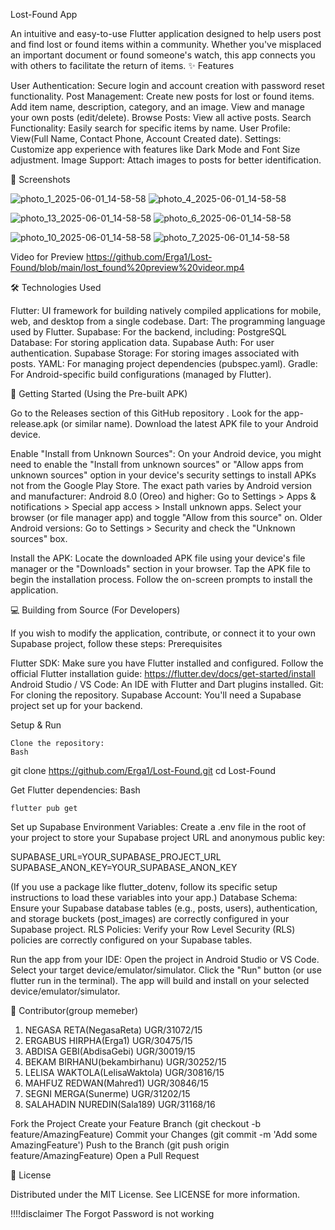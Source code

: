 Lost-Found App



An intuitive and easy-to-use Flutter application designed to help users post and find lost or found items within a community. Whether you've misplaced an important document or found someone's watch, this app connects you with others to facilitate the return of items.
✨ Features

User Authentication: Secure login and account creation with password reset functionality.
Post Management:
    Create new posts for lost or found items.
    Add item name, description, category, and an image.
    View and manage your own posts (edit/delete).
Browse Posts: View all active posts.
Search Functionality: Easily search for specific items by name.
User Profile: View(Full Name, Contact Phone, Account Created date).
Settings: Customize app experience with features like Dark Mode and Font Size adjustment.
Image Support: Attach images to posts for better identification.

📱 Screenshots

![photo_1_2025-06-01_14-58-58](https://github.com/user-attachments/assets/f6be1f13-404f-4d01-a244-11d79dfa37dc)
![photo_4_2025-06-01_14-58-58](https://github.com/user-attachments/assets/40969ff9-91e5-458d-9385-4499c298bde1)

![photo_13_2025-06-01_14-58-58](https://github.com/user-attachments/assets/10211dca-478a-44d8-a67f-9739b39c4c35)
![photo_6_2025-06-01_14-58-58](https://github.com/user-attachments/assets/4d18eec2-04df-4c25-8046-ee2a14905ea8)

![photo_10_2025-06-01_14-58-58](https://github.com/user-attachments/assets/74578a21-451c-418d-b911-5c33fd0010a4)
![photo_7_2025-06-01_14-58-58](https://github.com/user-attachments/assets/e704447f-7f0e-4ff2-8904-b8df4d5b2ffa)

Video for Preview https://github.com/Erga1/Lost-Found/blob/main/lost_found%20preview%20videor.mp4

🛠️ Technologies Used

Flutter: UI framework for building natively compiled applications for mobile, web, and desktop from a single codebase.
Dart: The programming language used by Flutter.
Supabase: For the backend, including:
    PostgreSQL Database: For storing application data.
    Supabase Auth: For user authentication.
    Supabase Storage: For storing images associated with posts.
YAML: For managing project dependencies (pubspec.yaml).
Gradle: For Android-specific build configurations (managed by Flutter).

🚀 Getting Started (Using the Pre-built APK)


Go to the Releases section of this GitHub repository .
Look for the app-release.apk (or similar name).
Download the latest APK file to your Android device.

Enable "Install from Unknown Sources":
On your Android device, you might need to enable the "Install from unknown sources" or "Allow apps from unknown sources" option in your device's security settings to install APKs not from the Google Play Store. The exact path varies by Android version and manufacturer:
    Android 8.0 (Oreo) and higher: Go to Settings > Apps & notifications > Special app access > Install unknown apps. Select your browser (or file manager app) and toggle "Allow from this source" on.
    Older Android versions: Go to Settings > Security and check the "Unknown sources" box.

Install the APK:
Locate the downloaded APK file using your device's file manager or the "Downloads" section in your browser.
Tap the APK file to begin the installation process.
Follow the on-screen prompts to install the application.

💻 Building from Source (For Developers)

If you wish to modify the application, contribute, or connect it to your own Supabase project, follow these steps:
Prerequisites

  Flutter SDK: Make sure you have Flutter installed and configured. Follow the official Flutter installation guide: https://flutter.dev/docs/get-started/install
  Android Studio / VS Code: An IDE with Flutter and Dart plugins installed.
  Git: For cloning the repository.
  Supabase Account: You'll need a Supabase project set up for your backend.

Setup & Run

    Clone the repository:
    Bash

git clone https://github.com/Erga1/Lost-Found.git
cd Lost-Found

Get Flutter dependencies:
Bash

    flutter pub get

Set up Supabase Environment Variables:
  Create a .env file in the root of your project to store your Supabase project URL and anonymous public key:

  SUPABASE_URL=YOUR_SUPABASE_PROJECT_URL
  SUPABASE_ANON_KEY=YOUR_SUPABASE_ANON_KEY

  (If you use a package like flutter_dotenv, follow its specific setup instructions to load these variables into your app.)
  Database Schema: Ensure your Supabase database tables (e.g., posts, users), authentication, and storage buckets (post_images) are correctly configured in your Supabase project.
  RLS Policies: Verify your Row Level Security (RLS) policies are correctly configured on your Supabase tables.

Run the app from your IDE:
  Open the project in Android Studio or VS Code.
  Select your target device/emulator/simulator.
  Click the "Run" button (or use flutter run in the terminal).
  The app will build and install on your selected device/emulator/simulator.

🤝 Contributor(group memeber)

1. NEGASA RETA(NegasaReta)                             UGR/31072/15
2. ERGABUS HIRPHA(Erga1)                      UGR/30475/15
3. ABDISA GEBI(AbdisaGebi)                                UGR/30019/15 
4. BEKAM BIRHANU(bekambirhanu)                        UGR/30252/15
5. LELISA WAKTOLA(LelisaWaktola)                        UGR/30816/15
6. MAHFUZ REDWAN(Mahred1)                    UGR/30846/15
7. SEGNI MERGA(Sunerme)                             UGR/31202/15
8. SALAHADIN NUREDIN(Sala189)                    UGR/31168/16

  Fork the Project
  Create your Feature Branch (git checkout -b feature/AmazingFeature)
  Commit your Changes (git commit -m 'Add some AmazingFeature')
  Push to the Branch (git push origin feature/AmazingFeature)
  Open a Pull Request

📄 License

Distributed under the MIT License. See LICENSE for more information.

!!!!disclaimer
        The Forgot Password is not working
